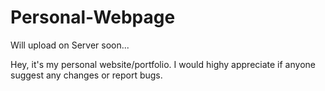 # Personal-Webpage
Will upload on Server soon...

Hey, it's my personal website/portfolio. I would highy appreciate if anyone suggest any changes or report bugs. 
